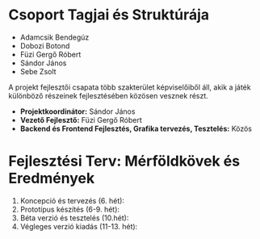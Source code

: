 # Csoport Tagjai és Struktúrája

- Adamcsik Bendegúz
- Dobozi Botond
- Füzi Gergő Róbert
- Sándor János
- Sebe Zsolt

A projekt fejlesztői csapata több szakterület képviselőiből áll, akik a játék
különböző részeinek fejlesztésében közösen vesznek részt.

- **Projektkoordinátor:** Sándor János
- **Vezető Fejlesztő:** Füzi Gergő Róbert
- **Backend és Frontend Fejlesztés, Grafika tervezés, Tesztelés:** Közös

# Fejlesztési Terv: Mérföldkövek és Eredmények
1. Koncepció és tervezés (6. hét):
1. Prototípus készítés (6-9. hét):
1. Béta verzió és tesztelés (10.hét):
1. Végleges verzió kiadás (11-13. hét):

